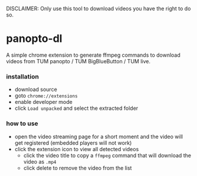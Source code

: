 DISCLAIMER: Only use this tool to download videos you have the right to do so.

# panopto-dl

A simple chrome extension to generate ffmpeg commands to download videos from TUM panopto / TUM BigBlueButton / TUM live.

### installation

* download source
* goto `chrome://extensions`
* enable developer mode
* click `Load unpacked` and select the extracted folder

### how to use

* open the video streaming page for a short moment and the video will get registered (embedded players will not work)
* click the extension icon to view all detected videos
  * click the video title to copy a `ffmpeg` command that will download the video as `.mp4`
  * click delete to remove the video from the list
